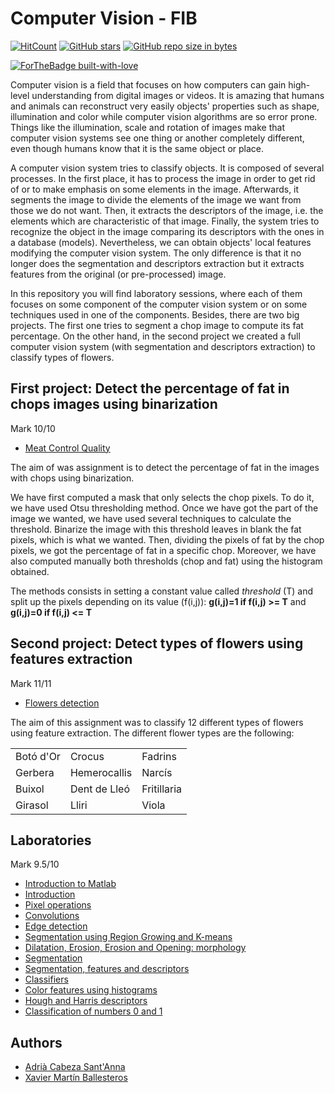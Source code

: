 # Computer Vision - FIB

[![HitCount](http://hits.dwyl.io/VC/VC.svg)](http://hits.dwyl.io/xmartin46/VC)
[![GitHub stars](https://img.shields.io/github/stars/xmartin46/Computer-Vision.svg)](https://GitHub.com/xmartin46/VC/stargazers/)
[![GitHub repo size in bytes](https://img.shields.io/github/repo-size/xmartin46/Computer-Vision.svg?color=yellow)](https://github.com/xmartin46/Computer-Vision)


[![ForTheBadge built-with-love](http://ForTheBadge.com/images/badges/built-with-love.svg)](https://github.com/xmartin46/Computer-Vision)

Computer vision is a field that focuses on how computers can gain high-level understanding from digital images or videos. It is amazing that humans and animals can reconstruct very easily objects' properties such as shape, illumination and color while computer vision algorithms are so error prone. Things like the illumination, scale and rotation of images make that computer vision systems see one thing or another completely different, even though humans know that it is the same object or place.

A computer vision system tries to classify objects. It is composed of several processes. In the first place, it has to process the image in order to get rid of or to make emphasis on some elements in the image. Afterwards, it segments the image to divide the elements of the image we want from those we do not want. Then, it extracts the descriptors of the image, i.e. the elements which are characteristic of that image. Finally, the system tries to recognize the object in the image comparing its descriptors with the ones in a database (models). Nevertheless, we can obtain objects' local features modifying the computer vision system. The only difference is that it no longer does the segmentation and descriptors extraction but it extracts features from the original (or pre-processed) image.

In this repository you will find laboratory sessions, where each of them focuses on some component of the computer vision system or on some techniques used in one of the components. Besides, there are two big projects. The first one tries to segment a chop image to compute its fat percentage. On the other hand, in the second project we created a full computer vision system (with segmentation and descriptors extraction) to classify types of flowers.

## First project: Detect the percentage of fat in chops images using binarization 
Mark 10/10
- [Meat Control Quality](https://github.com/xmartin46/VC/blob/master/Practica1/Deliverable/deliverable.pdf)

The aim of was assignment is to detect the percentage of fat in the images with chops using binarization.

We have first computed a mask that only selects the chop pixels. To do it, we have used Otsu thresholding method. Once we have got the part of the image we wanted, we have used several  techniques to calculate the threshold. Binarize the image with this threshold leaves in blank the fat pixels, which is what we wanted. Then, dividing the pixels of fat by the chop pixels, we got the percentage of fat in a specific chop. Moreover, we have also computed manually both thresholds (chop and fat) using the histogram obtained.

The methods consists in setting a constant value called *threshold* (T) and split up the pixels depending on its value (f(i,j)): **g(i,j)=1 if f(i,j) >= T** and **g(i,j)=0 if f(i,j) <= T**


## Second project: Detect types of flowers using features extraction

Mark 11/11
- [Flowers detection](https://github.com/xmartin46/VC/blob/master/Practica2/Deliverable/deliverable.pdf)

The aim of this assignment was to classify 12 different types of flowers using feature extraction. The different flower types are the following:

|             |              |             |
|-------------|--------------|-------------|
| Botó d'Or   | Crocus       | Fadrins     |
| Gerbera     | Hemerocallis | Narcís      |
| Buixol      | Dent de Lleó | Fritillaria |
| Girasol     | Lliri        | Viola       |

## Laboratories 
Mark 9.5/10
- [Introduction to Matlab](https://github.com/xmartin46/VC/blob/master/S1/Practica_0/Practica0.pdf)
- [Introduction](https://github.com/xmartin46/VC/blob/master/S1/Sessio1.pdf)
- [Pixel operations](https://github.com/xmartin46/VC/blob/master/S2/Sessio2.pdf)
- [Convolutions](https://github.com/xmartin46/VC/blob/master/S3/Sessio3.pdf)
- [Edge detection](https://github.com/xmartin46/VC/blob/master/S4/Sessio4.pdf)
- [Segmentation using Region Growing and K-means](https://github.com/xmartin46/VC/blob/master/S5/Sessio5.pdf)
- [Dilatation, Erosion, Erosion and Opening: morphology ](https://github.com/xmartin46/VC/blob/master/S6/Sessio6.pdf)
- [Segmentation](https://github.com/xmartin46/VC/blob/master/S7/S7_Entregable.pdf)
- [Segmentation, features and descriptors](https://github.com/xmartin46/VC/blob/master/S8/Sessio8.pdf)
- [Classifiers](https://github.com/xmartin46/VC/blob/master/S9/Sessio9.pdf)
- [Color features using histograms](https://github.com/xmartin46/VC/blob/master/S10/Sessio10.pdf)
- [Hough and Harris descriptors](https://github.com/xmartin46/VC/blob/master/S11/Sessio11.pdf)
- [Classification of numbers 0 and 1](https://github.com/xmartin46/VC/blob/master/S12/Sessio12_classificacio_0_i_1.pdf)

## Authors
- [Adrià Cabeza Sant'Anna](https://github.com/adriacabeza)
- [Xavier Martín Ballesteros](https://github.com/xmartin46)
